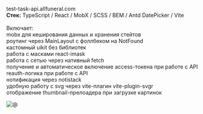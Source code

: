 test-task-api.allfuneral.com</br>
<b>Стек:</b> TypeScript / React / MobX / SCSS / BEM / Antd DatePicker / Vite</br>
</br>
Включает:</br>
mobx для кеширования данных и хранения стейтов</br>
роутинг через MainLayout с фоллбеком на NotFound</br>
кастомный uikit без библиотек</br>
работа с масками react-imask</br>
работа c сетью через нативный fetch</br>
получение и автоматическое включение access-токена при работе с API</br>
reauth-логика при работе с API</br>
нотификация через notistack</br>
удобную работу с svg через vite-плагин vite-plugin-svgr</br>
отображение thumbnail-прелоадера при загрузке картинок</br>

![@](https://github.com/user-attachments/assets/01dbce97-074b-48bc-aba9-906d30a3f3a5)
